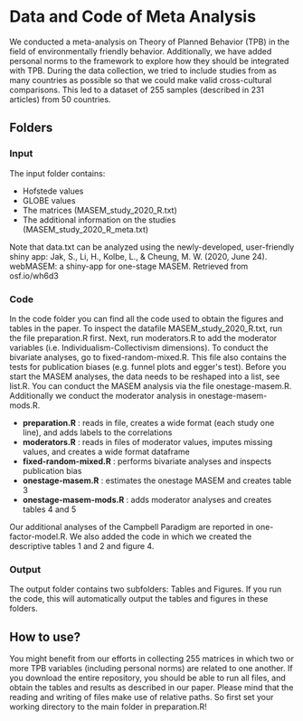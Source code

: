 # Data and Code of Meta Analysis 

We conducted a meta-analysis on Theory of Planned Behavior (TPB) in the field of environmentally friendly behavior. Additionally, we have added personal norms to the framework to explore how they should be integrated with TPB. During the data collection, we tried to include studies from as many countries as possible so that we could make valid cross-cultural comparisons. This led to a dataset of 255 samples (described in 231 articles) from 50 countries.

## Folders

### Input

The input folder contains:
- Hofstede values
- GLOBE values
- The matrices (MASEM_study_2020_R.txt)
- The additional information on the studies (MASEM_study_2020_R_meta.txt)

Note that data.txt can be analyzed using the newly-developed, user-friendly shiny app: Jak, S., Li, H., Kolbe, L., & Cheung, M. W. (2020, June 24). webMASEM: a shiny-app for one-stage MASEM. Retrieved from osf.io/wh6d3

### Code

In the code folder you can find all the code used to obtain the figures and tables in the paper. 
To inspect the datafile MASEM_study_2020_R.txt, run the file preparation.R first. Next, run moderators.R to add the moderator variables (i.e. Individualism-Collectivism dimensions). To conduct the bivariate analyses, go to fixed-random-mixed.R. This file also contains the tests for publication biases (e.g. funnel plots and egger's test). Before you start the MASEM analyses, the data needs to be reshaped into a list, see list.R. You can conduct the MASEM analysis via the file onestage-masem.R. Additionally we conduct the moderator analysis in onestage-masem-mods.R. 

- **preparation.R** : reads in file, creates a wide format (each study one line), and adds labels to the correlations
- **moderators.R** : reads in files of moderator values, imputes missing values, and creates a wide format dataframe
- **fixed-random-mixed.R** : performs bivariate analyses and inspects publication bias 
- **onestage-masem.R** : estimates the onestage MASEM and creates table 3
- **onestage-masem-mods.R** : adds moderator analyses and creates tables 4 and 5

Our additional analyses of the Campbell Paradigm are reported in one-factor-model.R. We also added the code in which we created the descriptive tables 1 and 2 and figure 4.

### Output

The output folder contains two subfolders: Tables and Figures. If you run the code, this will automatically output the tables and figures in these folders.

## How to use?

You might benefit from our efforts in collecting 255 matrices in which two or more TPB variables (including personal norms) are related to one another. If you download the entire repository, you should be able to run all files, and obtain the tables and results as described in our paper. Please mind that the reading and writing of files make use of relative paths. So first set your working directory to the main folder in preparation.R! 
